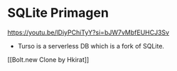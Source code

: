 # SQLite Primagen

https://youtu.be/lDiyPChiTyY?si=bJW7vMbfEUHCJ3Sv

- Turso is a serverless DB which is a fork of SQLite.



[[Bolt.new Clone by Hkirat]]